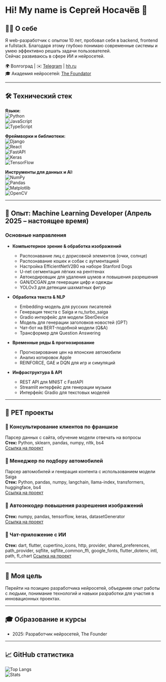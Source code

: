 # Hi! My name is Сергей Носачёв 👋

## 👨‍💻 О себе
Я web-разработчик с опытом 10 лет, пробовал себя в backend, frontend и fullstack. Благодаря этому глубоко понимаю современные системы и умею эффективно решать задачи пользователей.  
Сейчас развиваюсь в сфере ИИ и нейросетей.  

🌍 Волгоград | ✉️ [Telegram](https://t.me/svnosachev) | [hh.ru](http://volgograd.hh.ru/resume/1526069eff0e9b80290039ed1f565175715a79)  
🎓 Академия нейросетей: [The Foundator](https://t.me/thefoundator)

---

## 🛠️ Технический стек

**Языки:**  
![Python](https://img.shields.io/badge/-Python-3776AB?style=flat&logo=python&logoColor=white)  
![JavaScript](https://img.shields.io/badge/-JavaScript-F7DF1E?style=flat&logo=javascript&logoColor=black)  
![TypeScript](https://img.shields.io/badge/-TypeScript-3178C6?style=flat&logo=typescript&logoColor=white)  

**Фреймворки и библиотеки:**  
![Django](https://img.shields.io/badge/-Django-092E20?style=flat&logo=django&logoColor=white)  
![React](https://img.shields.io/badge/-React-61DAFB?style=flat&logo=react&logoColor=black)  
![FastAPI](https://img.shields.io/badge/-FastAPI-009688?style=flat&logo=fastapi&logoColor=white)  
![Keras](https://img.shields.io/badge/-Keras-D00000?style=flat&logo=keras&logoColor=white)  
![TensorFlow](https://img.shields.io/badge/-TensorFlow-FF6F00?style=flat&logo=tensorflow&logoColor=white)  

**Инструменты для данных и AI:**  
![NumPy](https://img.shields.io/badge/-NumPy-013243?style=flat&logo=numpy&logoColor=white)  
![Pandas](https://img.shields.io/badge/-Pandas-150458?style=flat&logo=pandas&logoColor=white)  
![Matplotlib](https://img.shields.io/badge/-Matplotlib-11557C?style=flat&logo=matplotlib&logoColor=white)  
![OpenCV](https://img.shields.io/badge/-OpenCV-5C3EE8?style=flat&logo=opencv&logoColor=white)  

---

## 🚀 Опыт: Machine Learning Developer (Апрель 2025 – настоящее время)

### Основные направления
- **Компьютерное зрение & обработка изображений**  
  - Распознавание лиц с дорисовкой элементов (очки, солнце)  
  - Распознавание кошек и собак с аугментацией  
  - Настройка EfficientNetV2B0 на наборе Stanford Dogs  
  - U-net сегментация лёгких на рентгенах  
  - Автокодировщик для удаления шумов и повышения разрешения  
  - GAN/DCGAN для генерации цифр и одежды  
  - YOLOv3 для детекции шахматных фигур  

- **Обработка текста & NLP**  
  - Embedding-модель для русских писателей  
  - Генерация текста с Saiga и ru_turbo_saiga  
  - Gradio интерфейс для модели SberDevice  
  - Модель для генерации заголовков новостей (GPT)  
  - Чат-бот на BERT-подобной модели (Q&A)  
  - Трансформер для Question Answering  

- **Временные ряды & прогнозирование**  
  - Прогнозирование цен на японские автомобили  
  - Анализ котировок Apple  
  - REINFORCE, GAE и DQN для игр и симуляций  

- **Инфраструктура & API**  
  - REST API для MNIST с FastAPI  
  - Streamlit интерфейс для генерации музыки  
  - Интерфейс Gradio для текстовых моделей  

---

## 📂 PET проекты

### 📌 Консультирование клиентов по франшизе  
Парсер данных с сайта, обучение модели отвечать на вопросы  
**Стек:** Python, sklearn, pandas, numpy, nltk, bs4  
[Ссылка на проект](https://github.com/snosachyev/franchise)

### 📌 Менеджер по подбору автомобилей  
Парсер автомобилей и генерация контента с использованием модели Saiga  
**Стек:** Python, pandas, numpy, langchain, llama-index, transformers, huggingface, bs4  
[Ссылка на проект](https://github.com/snosachyev/auto_manger)

### 📌 Автоэнкодер повышения разрешения изображений  
**Стек:** numpy, pandas, tensorflow, keras, datasetGenerator  
[Ссылка на проект](https://github.com/snosachyev/increasing_image_resolution)

### 📌 Чат-приложение с ИИ  
**Стек:** dart, flutter, cupertino_icons, http, provider, shared_preferences, path_provider, sqflite, sqflite_common_ffi, google_fonts, flutter_dotenv, intl, path, fl_chart
[Ссылка на проект](https://github.com/snosachyev/flutter_open-router)

---

## 🎯 Моя цель
Перейти на позицию разработчика нейросетей, объединяя опыт работы с людьми, понимание технологий и навыки разработки для участия в инновационных проектах.

---

## 🎓 Образование и курсы
- 2025: Разработчик нейросетей, The Founder

---

## 📈 GitHub статистика
![Top Langs](https://github-readme-stats.vercel.app/api/top-langs/?username=snosachyev&layout=compact&theme=tokyonight)  
![Stats](https://github-readme-stats.vercel.app/api?username=snosachyev&show_icons=true&theme=tokyonight&count_private=true)

